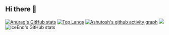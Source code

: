 ## Hi there 👋
[![Anurag's GitHub stats](https://github-readme-stats.vercel.app/api?username=QiuBiaoer&show_icons=true&theme=buefy )](https://github.com/anuraghazra/github-readme-stats)
[![Top Langs](https://github-readme-stats.vercel.app/api/top-langs/?username=QiuBiaoer&layout=compact)](https://github.com/anuraghazra/github-readme-stats)
[![Ashutosh's github activity graph](https://github-readme-activity-graph.vercel.app/graph?username=QiuBiaoer&theme=github-compact)](https://github.com/ashutosh00710/github-readme-activity-graph)
![](https://stats.justsong.cn/api/leetcode?username=qiu-piao-er&cn=true)
![IceEnd's GitHub stats](https://github-immortality.vercel.app/api?username=QiuBiaoer)



<!--
**QiuBiaoer/QiuBiaoer** is a ✨ _special_ ✨ repository because its `README.md` (this file) appears on your GitHub profile.

Here are some ideas to get you started:

- 🔭 I’m currently working on ...
- 🌱 I’m currently learning ...
- 👯 I’m looking to collaborate on ...
- 🤔 I’m looking for help with ...
- 💬 Ask me about ...
- 📫 How to reach me: ...
- 😄 Pronouns: ...
- ⚡ Fun fact: ...
-->
